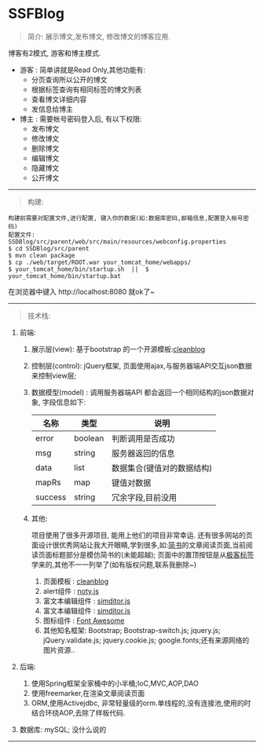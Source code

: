 # SSFBlog

> 简介:
    展示博文,发布博文, 修改博文的博客应用.
    
博客有2模式, 游客和博主模式.

- 游客 : 简单讲就是Read Only,其他功能有:
    - 分页查询所以公开的博文 
    - 根据标签查询有相同标签的博文列表
    - 查看博文详细内容
    - 发信息给博主 
- 博主 : 需要帐号密码登入后, 有以下权限:
    - 发布博文
    - 修改博文
    - 删除博文
    - 编辑博文
    - 隐藏博文
    - 公开博文 
  

---
> 构建:
    
    构建前需要对配置文件,进行配置, 键入你的数据(如:数据库密码,邮箱信息,配置登入帐号密码)
    配置文件: SSDBlog/src/parent/web/src/main/resources/webconfig.properties
    $ cd SSDBlog/src/parent
    $ mvn clean package
    $ cp ./web/target/ROOT.war your_tomcat_home/webapps/
    $ your_tomcat_home/bin/startup.sh  ||  $ your_tomcat_home/bin/startup.bat

 在浏览器中键入 http://localhost:8080 就ok了~
 
 

---
> 技术栈:
1. 前端:
    1. 展示层(view): 基于bootstrap 的一个开源模板:[cleanblog](https://github.com/deviodigital/cleanblog/)
    2. 控制层(control): jQuery框架, 页面使用ajax,与服务器端API交互json数据来控制view层;
    3. 数据模型(model) : 调用服务器端API 都会返回一个相同结构的json数据对象, 字段信息如下:
    
        名称 | 类型 | 说明
        ---|---|---
        error | boolean | 判断调用是否成功
        msg| string | 服务器返回的信息
        data | list | 数据集合(键值对的数据结构)
        mapRs | map | 键值对数据
        success| string | 冗余字段,目前没用
    4. 其他: 
    
        项目使用了很多开源项目, 能用上他们的项目非常幸运.
        还有很多网站的页面设计很优秀网站让我大开眼睛,学到很多,如:[简书](http://www.jianshu.com/)的文章阅读页面,当前阅读页面标题部分是模仿简书的(未能超越);
        页面中的置顶按钮是从[极客标签](http://www.gbtags.com/)学来的,其他不一一列举了(如有版权问题,联系我删除~)
        1. 页面模板 : [cleanblog](https://github.com/deviodigital/cleanblog/)
        1. alert组件 :  [noty.js](http://ned.im/noty) 
        1. 富文本编辑组件 :  [simditor.js](http://simditor.tower.im/)
        1. 富文本编辑组件 :  [simditor.js]()
        1. 图标组件 :  [Font Awesome](http://fontawesome.io/)
        1. 其他知名框架: Bootstrap;
        Bootstrap-switch.js;
        jquery.js;
        jQuery.validate.js;
        jquery.cookie.js;
        google.fonts;还有来源网络的图片资源..
         
        
1. 后端:
    1. 使用Spring框架全家桶中的小半桶;IoC,MVC,AOP,DAO
    2. 使用freemarker,在渲染文章阅读页面
    3. ORM,使用Activejdbc, 非常轻量级的orm.单线程的,没有连接池,使用的时结合环绕AOP,去除了样板代码.
    
1. 数据库: mySQL; 没什么说的


       
---
